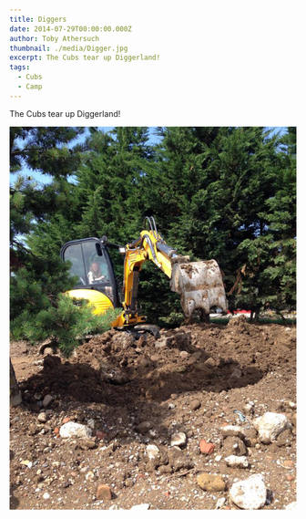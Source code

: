 ```yaml
---
title: Diggers
date: 2014-07-29T00:00:00.000Z
author: Toby Athersuch
thumbnail: ./media/Digger.jpg
excerpt: The Cubs tear up Diggerland!
tags:
  - Cubs
  - Camp
---
```


The Cubs tear up Diggerland!

![Cub driving a digger at diggerland](./media/Digger.jpg)
